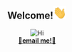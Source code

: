 <div align="center">
<h2> Welcome!<img src="https://github.com/ABSphreak/ABSphreak/blob/master/gifs/Hi.gif" width="30px"></h2>
</div>

<div align="center" width="50">

<img src="https://user-images.githubusercontent.com/78680486/161386245-d958a453-e3e6-4cdd-888a-998a90168aac.gif" alt="Hi" width="200" height="200"/>

</div>

<div align="center">
<a href="mailto:monahk93@gmail.com"><b>📧email me!📧</b></a>
